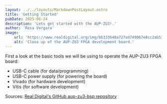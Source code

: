 ```yaml
---
layout: ../../layouts/MarkdownPostLayout.astro
title: 'Getting Started'
pubDate: 2025-06-24
description: 'Lets get started with the AUP-ZU3!.'
author: 'Rosa Vergara'
image:
    url: 'https://www.realdigital.org/img/bb333648a727ad749067e8cc2ab51f6c.png'
    alt: 'Close up of the AUP-ZU3 FPGA development board.'
---
```

First a look at the basic tools we will be using to operate the AUP-ZU3 FPGA board:
<ul>
    <li>USB-C cable (for data/programming)</li>
    <li>USB-C power supply (for powering the board)</li>
    <li>Vivado (for hardware development)</li>
    <li>Vitis (for software development)</li>
</ul>

Sources:
<a href="https://github.com/RealDigitalOrg/aup-zu3-bsp" target="_blank" rel="noopener noreferrer">Real Digital's GitHub aup-zu3-bsp repository
</a>
